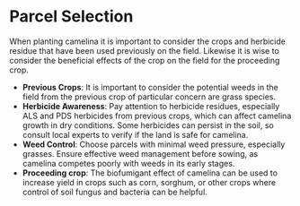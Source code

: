 # Parcel Selection

When planting camelina it is important to consider the crops and herbicide residue that have been used previously on the field. Likewise it is wise to consider the beneficial effects of the crop on the field for the proceeding crop. 

- **Previous Crops**: It is important to consider the potential weeds in the field from the previous crop of particular concern are grass species. 
- **Herbicide Awareness**: Pay attention to herbicide residues, especially ALS and PDS herbicides from previous crops, which can affect camelina growth in dry conditions. Some herbicides can persist in the soil, so consult local experts to verify if the land is safe for camelina.
- **Weed Control**: Choose parcels with minimal weed pressure, especially grasses. Ensure effective weed management before sowing, as camelina competes poorly with weeds in its early stages.
- **Proceeding crop**: The biofumigant effect of camelina can be used to increase yield in crops such as corn, sorghum, or other crops where control of soil fungus and bacteria can be helpful.